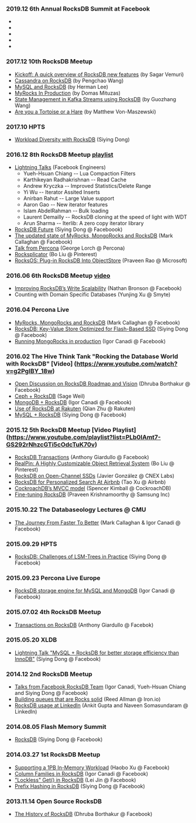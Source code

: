 ### 2019.12 6th Annual RocksDB Summit at Facebook

* 
* 
* 
* 
* 


### 2017.12 10th RocksDB Meetup
* [Kickoff: A quick overview of RocksDB new features](https://www.facebook.com/rocksdb/videos/1081829988625535/) (by Sagar Vemuri)
* [Cassandra on RocksDB](https://www.facebook.com/rocksdb/videos/1081842498624284/) (by Pengchao Wang)
* [MySQL and RocksDB](https://www.facebook.com/rocksdb/videos/1081837791958088/) (by Herman Lee)
* [MyRocks In Production](https://www.facebook.com/rocksdb/videos/1081840515291149/) (by Domas Mituzas)
* [State Management in Kafka Streams using RocksDB](https://www.facebook.com/rocksdb/videos/1081843111957556/)  (by Guozhang Wang)
* [Are you a Tortoise or a Hare](https://www.facebook.com/rocksdb/videos/1081851875290013/) (by Matthew Von-Maszewski)

### 2017.10 HPTS
* [Workload Diversity with RocksDB](http://www.hpts.ws/papers/2017/hpts2017_rocksdb.pdf) (Siying Dong)

### 2016.12 8th RocksDB Meetup [playlist](https://www.youtube.com/playlist?list=PLb0IAmt7-GS2DTBGK1JS31JuDoQDuXbZp)
* [Lightning Talks](https://www.youtube.com/watch?v=rsbrRTqUkjY) (Facebook Engineers)
    * Yueh-Hsuan Chiang -- Lua Compaction Filters
    * Karthikeyan Radhakrishnan -- Read Cache
    * Andrew Kryczka -- Improved Statistics/Delete Range
    * Yi Wu -- Iterator Assited Inserts
    * Anirban Rahut -- Large Value support
    * Aaron Gao -- New iterator features
    * Islam AbdelRahman -- Bulk loading
    * Laurent Demailly -- RocksDB cloning at the speed of light with WDT
    * Arun Sharma -- Iterlib: A zero copy iterator library 
* [RocksDB Future](https://www.youtube.com/watch?v=6_2SUc1Mlzw) (Siying Dong @ Faceboook)
* [The updated state of MyRocks, MongoRocks and RocksDB](https://www.youtube.com/watch?v=p6-HljaB2fs) (Mark Callaghan @ Facebook)
* [Talk from Percona](https://www.youtube.com/watch?v=VLsBSX4yRq4) (George Lorch @ Percona)
* [Rocksplicator](https://www.youtube.com/watch?v=9TxJma5NmjM) (Bo Liu @ Pinterest)
* [RocksOS: Plug-in RocksDB Into ObjectStore](https://www.youtube.com/watch?v=jwXNr3nqSqA) (Praveen Rao @ Microsoft)

### 2016.06 6th RocksDB Meetup [video](http://www.heavybit.com/library/blog/improving-rocksdbs-write-scalability-counting-things-at-smyte/)
* [Improving RocksDB’s Write Scalability](https://github.com/facebook/rocksdb/blob/gh-pages/talks/rocksdb_write_scalability.pdf) (Nathan Bronson @ Facebook)
* Counting with Domain Specific Databases (Yunjing Xu @ Smyte)

### 2016.04 Percona Live
* [MyRocks, MongoRocks and RocksDB](https://www.youtube.com/watch?v=s_MCe1noDz0) (Mark Callaghan @ Facebook)
* [RocksDB: Key-Value Store Optimized for Flash-Based SSD](https://www.youtube.com/watch?v=xbR0epinnqo) (Siying Dong @ Facebook)
* [Running MongoRocks in production](https://www.youtube.com/watch?v=JKGKwUjyKR0) (Igor Canadi @ Facebook)

### 2016.02 The Hive Think Tank "Rocking the Database World with RocksDB" [Video] (https://www.youtube.com/watch?v=g2PglBY_18w)
* [Open Discussion on RocksDB Roadmap and Vision](http://www.slideshare.net/HiveData/dhruba-borthakur-facebook-rocksdb) (Dhruba Borthakur @ Facebook)
* [Ceph + RocksDB](http://www.slideshare.net/HiveData/sage-weil-red-hat) (Sage Weil)
* [MongoDB + RocksDB](http://www.slideshare.net/HiveData/igor-canadi-facebook-mongodb) (Igor Canadi @ Facebook) 
* [Use of RocksDB at Rakuten](http://www.slideshare.net/HiveData/qian-zhu-rakuten-57935215) (Qian Zhu @ Rakuten) 
* [MySQL + RocksDB](http://www.slideshare.net/HiveData/siying-dong-facebook) (Siying Dong @ Facebook)

### 2015.12 5th RocksDB Meetup [Video Playlist] (https://www.youtube.com/playlist?list=PLb0IAmt7-GS292rNhzcGTi5cOdcTuK70v) 
* [RocksDB Transactions](https://www.youtube.com/watch?v=tMeon8FHF3I) (Anthony Giardullo @ Facebook)
* [RealPin: A Highly Customizable Object Retrieval System](https://www.youtube.com/watch?v=MtFEVEs_2Vo) (Bo Liu @ Pinterest)
* [RocksDB on Open-Channel SSDs](https://www.youtube.com/watch?v=x_tAkLYUdZ8) (Javier González @ CNEX Labs)
* [RocksDB for Personalized Search At Airbnb](https://www.youtube.com/watch?v=ASQ6XMtogMs) (Tao Xu @ Airbnb)
* [CockroachDB’s MVCC model](https://www.youtube.com/watch?v=-ij2OiDTxz0) (Spencer Kimball @ CockroachDB)
* [Fine-tuning RocksDB](https://www.youtube.com/watch?v=pvUqbIeoPzM) (Praveen Krishnamoorthy @ Samsung Inc)

### 2015.10.22 The Databaseology Lectures @ CMU
* [The Journey From Faster To Better](https://scs.hosted.panopto.com/Panopto/Pages/Viewer.aspx?id=f4e0eb37-ae18-468f-9248-cb73edad3e56) (Mark Callaghan & Igor Canadi @ Facebook)
 
### 2015.09.29 HPTS
* [RocksDB: Challenges of LSM-Trees in Practice](https://github.com/facebook/rocksdb/blob/gh-pages/talks/2015-09-29-HPTS-Siying-RocksDB.pdf) (Siying Dong @ Facebook)

### 2015.09.23 Percona Live Europe
* [RocksDB storage engine for MySQL and MongoDB](http://www.slideshare.net/IgorCanadi/rocksdb-storage-engine-for-mysql-and-mongodb) (Igor Canadi @ Facebook)

### 2015.07.02 4th RocksDB Meetup
* [Transactions on RocksDB](https://github.com/facebook/rocksdb/blob/gh-pages/talks/2015-07-02-RocksDB-Meetup-Anthony-Transactions.pdf) (Anthony Giardullo @ Facebok)

### 2015.05.20 XLDB
* [Lightning Talk "MySQL + RocksDB for better storage efficiency than InnoDB"](https://www.youtube.com/watch?v=Wbq6E71l97A) (Siying Dong @ Facebook)

### 2014.12 2nd RocksDB Meetup
* [Talks from Facebook RocksDB Team](https://www.youtube.com/watch?v=NJ6QgMH2KPU) (Igor Canadi, Yueh-Hsuan Chiang and Siying Dong @ Facebook)
* [Building queues that are Rocks solid](https://www.youtube.com/watch?v=HTjt6oj-RL4) (Reed Allman @ Iron.io)
* [RocksDB usage at LinkedIn](https://www.youtube.com/watch?v=plqVp_OnSzg) (Ankit Gupta and Naveen Somasundaram @ LinkedIn)

### 2014.08.05 Flash Memory Summit
* [RocksDB](https://github.com/facebook/rocksdb/raw/gh-pages/talks/2014-08-05-Flash-Memory-Summit-Siying-RocksDB.pdf) (Siying Dong @ Facebook)

### 2014.03.27 1st RocksDB Meetup
* [Supporting a 1PB In-Memory Workload](https://github.com/facebook/rocksdb/raw/gh-pages/talks/2014-03-27-RocksDB-Meetup-Haobo-RocksDB-In-Memory.pdf) (Haobo Xu @ Facebook)
* [Column Families in RocksDB](https://github.com/facebook/rocksdb/raw/gh-pages/talks/2014-03-27-RocksDB-Meetup-Igor-Column-Families.pdf) (Igor Canadi @ Facebook)
* ["Lockless" Get() in RocksDB](https://github.com/facebook/rocksdb/raw/gh-pages/talks/2014-03-27-RocksDB-Meetup-Lei-Lockless-Get.pdf) (Lei Jin @ Facebook)
* [Prefix Hashing in RocksDB](https://github.com/facebook/rocksdb/raw/gh-pages/talks/2014-03-27-RocksDB-Meetup-Siying-Prefix-Hash.pdf) (Siying Dong @ Facebook)

### 2013.11.14 Open Source RocksDB
* [The History of RocksDB](https://www.youtube.com/watch?v=V_C-T5S-w8g) (Dhruba Borthakur @ Facebook)